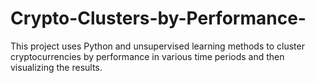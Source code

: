 # Crypto-Clusters-by-Performance-
This project uses Python and unsupervised learning methods to cluster cryptocurrencies by performance in various time periods and then visualizing the results.
